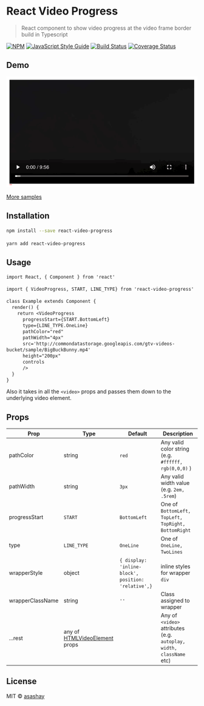 # React Video Progress

> React component to show video progress at the video frame border build in Typescript

[![NPM](https://img.shields.io/npm/v/react-video-progress.svg)](https://www.npmjs.com/package/react-video-progress) [![JavaScript Style Guide](https://img.shields.io/badge/code_style-standard-brightgreen.svg)](https://standardjs.com) [![Build Status](https://travis-ci.org/asashay/react-video-progress.svg?branch=master)](https://travis-ci.org/asashay/react-video-progress) [![Coverage Status](https://coveralls.io/repos/github/asashay/react-video-progress/badge.svg?branch=master)](https://coveralls.io/github/asashay/react-video-progress?branch=master)

## Demo
![Video Progressbar Demo](demo/demo.gif)

[More samples](https://asashay.github.io/react-video-progress/)

## Installation

```bash
npm install --save react-video-progress

yarn add react-video-progress
```


## Usage

```tsx
import React, { Component } from 'react'

import { VideoProgress, START, LINE_TYPE} from 'react-video-progress'

class Example extends Component {
  render() {
    return <VideoProgress
      progressStart={START.BottomLeft}
      type={LINE_TYPE.OneLine}
      pathColor="red"
      pathWidth="4px"
      src='http://commondatastorage.googleapis.com/gtv-videos-bucket/sample/BigBuckBunny.mp4'
      height="200px"
      controls
      />
  }
}
```

Also it takes in all the `<video>` props and passes them down to the underlying video element.


## Props
| Prop | Type | Default | Description |
|---|---|---|---|
| pathColor | string | `red` | Any valid color string (e.g. `#ffffff, rgb(0,0,0)` )
| pathWidth | string | `3px` | Any valid width value (e.g. `2em, .5rem`)
| progressStart | `START` | `BottomLeft` | One of `BottomLeft, TopLeft, TopRight, BottomRight`
| type | `LINE_TYPE` | `OneLine` | One of `OneLine, TwoLines`
| wrapperStyle | object | `{ display: 'inline-block', position: 'relative',}` | inline styles for wrapper `div`
| wrapperClassName | string | `''` | Class assigned to wrapper
| ...rest | any of [HTMLVideoElement](https://developer.mozilla.org/en-US/docs/Web/API/HTMLVideoElement) props | | Any of `<video>` attributes (e.g. `autoplay, width, className` etc) |

## License

MIT © [asashay](https://github.com/asashay)
